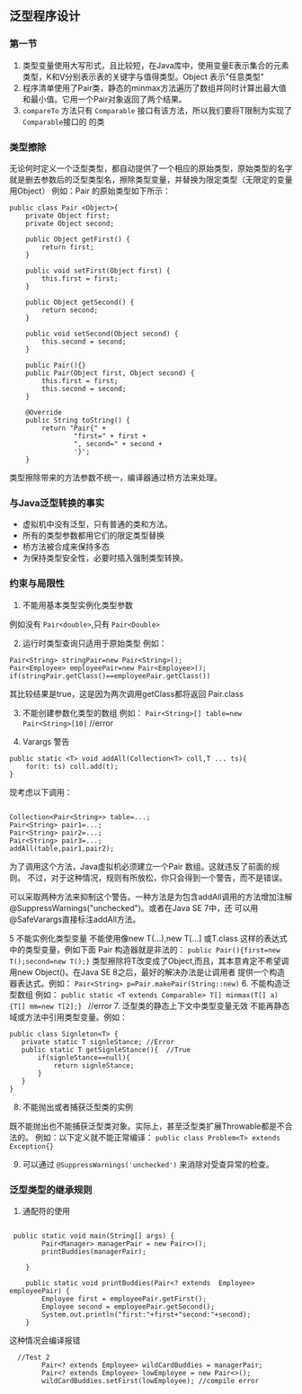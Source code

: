 ## 泛型程序设计
      
### 第一节
1. 类型变量使用大写形式，且比较短，在Java库中，使用变量E表示集合的元素类型，K和V分别表示表的关键字与值得类型。Object 表示"任意类型"
2. 程序清单使用了Pair类，静态的minmax方法遍历了数组并同时计算出最大值和最小值。它用一个Pair对象返回了两个结果。
3. `compareTo` 方法只有 `Comparable` 接口有该方法，所以我们要将T限制为实现了`Comparable`接口的
的类
### 类型擦除
无论何时定义一个泛型类型，都自动提供了一个相应的原始类型，原始类型的名字就是删去参数后的泛型类型名，擦除类型变量，并替换为限定类型（无限定的变量用Object）
例如：Pair<T> 的原始类型如下所示：
```
public class Pair <Object>{
    private Object first;
    private Object second;

    public Object getFirst() {
        return first;
    }

    public void setFirst(Object first) {
        this.first = first;
    }

    public Object getSecond() {
        return second;
    }

    public void setSecond(Object second) {
        this.second = second;
    }

    public Pair(){}
    public Pair(Object first, Object second) {
        this.first = first;
        this.second = second;
    }

    @Override
    public String toString() {
        return "Pair{" +
                "first=" + first +
                ", second=" + second +
                '}';
    }

```
类型擦除带来的方法参数不统一，编译器通过桥方法来处理。

### 与Java泛型转换的事实
 - 虚拟机中没有泛型，只有普通的类和方法。
 - 所有的类型参数都用它们的限定类型替换
 - 桥方法被合成来保持多态
 - 为保持类型安全性，必要时插入强制类型转换。
 
### 约束与局限性
1. 不能用基本类型实例化类型参数

例如没有 `Pair<double>`,只有 `Pair<Double>`

2. 运行时类型查询只适用于原始类型
例如：
```
Pair<String> stringPair=new Pair<String>();
Pair<Employee> employeePair=new Pair<Employee>();
if(stringPair.getClass()==employeePair.getClass())

```
其比较结果是true，这是因为两次调用getClass都将返回 Pair.class

3. 不能创建参数化类型的数组
例如：
`Pair<String>[] table=new Pair<String>[10]`  //error

4. Varargs 警告
```
public static <T> void addAll(Collection<T> coll,T ... ts){
    for(t: ts) coll.add(t);
}

```
现考虑以下调用：
```

Collection<Pair<String>> table=...;
Pair<String> pair1=...;
Pair<String> pair2=...;
Pair<String> pair3=...;
addAll(table,pair1,pair2);

```
 为了调用这个方法，Java虚拟机必须建立一个Pair<String> 数组。这就违反了前面的规则。
 不过，对于这种情况，规则有所放松，你只会得到一个警告，而不是错误。
 
 可以采取两种方法来抑制这个警告。一种方法是为包含addAll调用的方法增加注解@SuppressWarnings("unchecked")。或者在Java SE 7中，还
 可以用@SafeVarargs直接标注addAll方法。
 
 5 不能实例化类型变量
 不能使用像new T(...),new T[...] 或T.class 这样的表达式中的类型变量，例如下面
 Pair<T> 构造器就是非法的：
 `public Pair(){first=new T();second=new T();}`
 类型擦除将T改变成了Object,而且，其本意肯定不希望调用new Object()。在Java SE 8之后，最好的解决办法是让调用者
 提供一个构造器表达式。例如：
 `Pair<String> p=Pair.makePair(String::new)`
 6. 不能构造泛型数组
 例如：
 `public static <T extends Comparable> T[] minmax(T[] a){T[] mm=new T[2];} ` //error
 7. 泛型类的静态上下文中类型变量无效
 不能再静态域或方法中引用类型变量。例如：
 ```
public class Signleton<T> {
    private static T signleStance; //Error
    public static T getSignleStance(){  //True
        if(signleStance==null){
            return signleStance;
        }
    }
}

```
8. 不能抛出或者捕获泛型类的实例

既不能抛出也不能捕获泛型类对象。实际上，甚至泛型类扩展Throwable都是不合法的。
例如：以下定义就不能正常编译：
`public class Problem<T> extends Exception{}`

9. 可以通过 `@SuppressWarnings('unchecked')` 来消除对受查异常的检查。
### 泛型类型的继承规则
1. 通配符的使用
```

 public static void main(String[] args) {
        Pair<Manager> managerPair = new Pair<>();
        printBuddies(managerPair);

    }

    public static void printBuddies(Pair<? extends  Employee> employeePair) {
        Employee first = employeePair.getFirst();
        Employee second = employeePair.getSecond();
        System.out.println("first:"+first+"second:"+second);
    }

```
这种情况会编译报错
```
  //Test 2
        Pair<? extends Employee> wildCardBuddies = managerPair;
        Pair<? extends Employee> lowEmployee = new Pair<>();
        wildCardBuddies.setFirst(lowEmployee); //compile error
        
```
